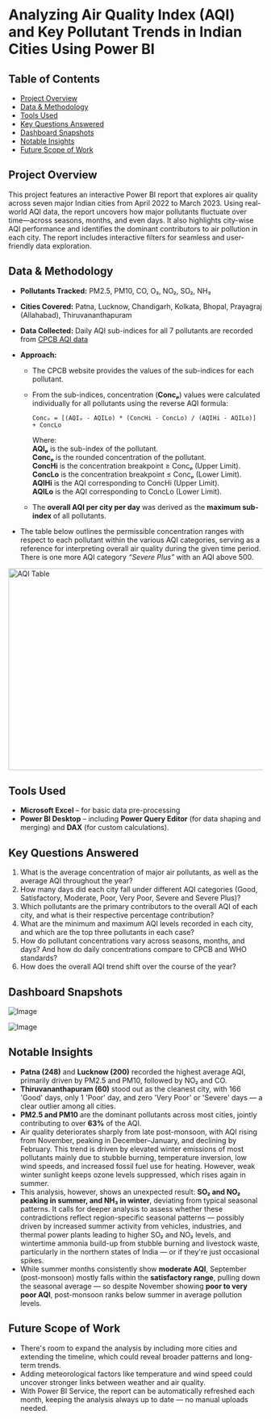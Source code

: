 # Analyzing Air Quality Index (AQI) and Key Pollutant Trends in Indian Cities Using Power BI

## Table of Contents

- [Project Overview](#project-overview)
- [Data & Methodology](#data-and-methodology)
- [Tools Used](#tools-used)
- [Key Questions Answered](#key-questions-answered)
- [Dashboard Snapshots](#dashboard-snapshots)
- [Notable Insights](#notable-insights)
- [Future Scope of Work](#future-scope-of-work)

## Project Overview

This project features an interactive Power BI report that explores air quality across seven major Indian cities from April 2022 to March 2023. Using real-world AQI data, the report uncovers how major pollutants fluctuate over time—across seasons, months, and even days. It also highlights city-wise AQI performance and identifies the dominant contributors to air pollution in each city. The report includes interactive filters for seamless and user-friendly data exploration.

## Data & Methodology

- **Pollutants Tracked:** PM2.5, PM10, CO, O₃, NO₂, SO₂, NH₃  
- **Cities Covered:** Patna, Lucknow, Chandigarh, Kolkata, Bhopal, Prayagraj (Allahabad), Thiruvananthapuram  
- **Data Collected:** Daily AQI sub-indices for all 7 pollutants are recorded from [CPCB AQI data](https://airquality.cpcb.gov.in/AQI_India/)  
- **Approach:**  
  - The CPCB website provides the values of the sub-indices for each pollutant.  
  - From the sub-indices, concentration (**Concₚ**) values were calculated individually for all pollutants using the reverse AQI formula:  

    ```
    Concₚ = [(AQIₚ - AQILo) * (ConcHi - ConcLo) / (AQIHi - AQILo)] + ConcLo
    ```

    Where:  
     **AQIₚ** is the sub-index of the pollutant.  
     **Concₚ** is the rounded concentration of the pollutant.  
     **ConcHi** is the concentration breakpoint ≥ Concₚ (Upper Limit).  
     **ConcLo** is the concentration breakpoint ≤ Concₚ (Lower Limit).  
     **AQIHi** is the AQI corresponding to ConcHi (Upper Limit).  
     **AQILo** is the AQI corresponding to ConcLo (Lower Limit).  

  - The **overall AQI per city per day** was derived as the **maximum sub-index** of all pollutants.  

- The table below outlines the permissible concentration ranges with respect to each pollutant within the various AQI categories, serving as a reference for interpreting overall air quality during the given time period. There is one more AQI category *“Severe Plus”* with an AQI above 500.



  <p align="center">
<img width="900" height="400" alt="AQI Table" src="https://github.com/user-attachments/assets/5316798d-e24a-4954-bf27-ebf8fc1487b5" />
</p>

## Tools Used  

- **Microsoft Excel** – for basic data pre-processing  
- **Power BI Desktop** – including **Power Query Editor** (for data shaping and merging) and **DAX** (for custom calculations).  

## Key Questions Answered  

1. What is the average concentration of major air pollutants, as well as the average AQI throughout the year?  
2. How many days did each city fall under different AQI categories (Good, Satisfactory, Moderate, Poor, Very Poor, Severe and Severe Plus)?  
3. Which pollutants are the primary contributors to the overall AQI of each city, and what is their respective percentage contribution?  
4. What are the minimum and maximum AQI levels recorded in each city, and which are the top three pollutants in each case?  
5. How do pollutant concentrations vary across seasons, months, and days? And how do daily concentrations compare to CPCB and WHO standards?  
6. How does the overall AQI trend shift over the course of the year?  

## Dashboard Snapshots

![Image](https://github.com/user-attachments/assets/7714d407-b57a-451f-9383-c97fd333ac27)

![Image](https://github.com/user-attachments/assets/fbf9a542-d0b3-4713-aa9c-58c10b5e4838)

## Notable Insights  

- **Patna (248)** and **Lucknow (200)** recorded the highest average AQI, primarily driven by PM2.5 and PM10, followed by NO₂ and CO.  
- **Thiruvananthapuram (60)** stood out as the cleanest city, with 166 'Good' days, only 1 'Poor' day, and zero 'Very Poor' or 'Severe' days — a clear outlier among all cities.  
- **PM2.5 and PM10** are the dominant pollutants across most cities, jointly contributing to over **63%** of the AQI.  
- Air quality deteriorates sharply from late post-monsoon, with AQI rising from November, peaking in December–January, and declining by February. This trend is driven by elevated winter emissions of most pollutants mainly due to stubble burning, temperature inversion, low wind speeds, and increased fossil fuel use for heating. However, weak winter sunlight keeps ozone levels suppressed, which rises again in summer.  
- This analysis, however, shows an unexpected result: **SO₂ and NO₂ peaking in summer, and NH₃ in winter**, deviating from typical seasonal patterns. It calls for deeper analysis to assess whether these contradictions reflect region-specific seasonal patterns — possibly driven by increased summer activity from vehicles, industries, and thermal power plants leading to higher SO₂ and NO₂ levels, and wintertime ammonia build-up from stubble burning and livestock waste, particularly in the northern states of India — or if they're just occasional spikes.  
- While summer months consistently show **moderate AQI**, September (post-monsoon) mostly falls within the **satisfactory range**, pulling down the seasonal average — so despite November showing **poor to very poor AQI**, post-monsoon ranks below summer in average pollution levels.  

## Future Scope of Work  

- There's room to expand the analysis by including more cities and extending the timeline, which could reveal broader patterns and long-term trends.  
- Adding meteorological factors like temperature and wind speed could uncover stronger links between weather and air quality.
- With Power BI Service, the report can be automatically refreshed each month, keeping the analysis always up to date — no manual uploads needed.  
